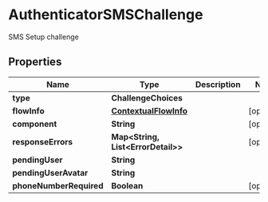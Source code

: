 

# AuthenticatorSMSChallenge

SMS Setup challenge

## Properties

| Name | Type | Description | Notes |
|------------ | ------------- | ------------- | -------------|
|**type** | **ChallengeChoices** |  |  |
|**flowInfo** | [**ContextualFlowInfo**](ContextualFlowInfo.md) |  |  [optional] |
|**component** | **String** |  |  [optional] |
|**responseErrors** | **Map&lt;String, List&lt;ErrorDetail&gt;&gt;** |  |  [optional] |
|**pendingUser** | **String** |  |  |
|**pendingUserAvatar** | **String** |  |  |
|**phoneNumberRequired** | **Boolean** |  |  [optional] |




